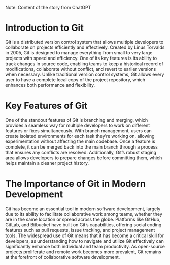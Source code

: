 Note: Content of the story from ChatGPT

# Introduction to Git
Git is a distributed version control system that allows multiple developers to collaborate on projects efficiently and effectively. Created by Linus Torvalds in 2005, Git is designed to manage everything from small to very large projects with speed and efficiency. One of its key features is its ability to track changes in source code, enabling teams to keep a historical record of modifications, collaborate without conflict, and revert to earlier versions when necessary. Unlike traditional version control systems, Git allows every user to have a complete local copy of the project repository, which enhances both performance and flexibility.

# Key Features of Git
One of the standout features of Git is branching and merging, which provides a seamless way for multiple developers to work on different features or fixes simultaneously. With branch management, users can create isolated environments for each task they’re working on, allowing experimentation without affecting the main codebase. Once a feature is complete, it can be merged back into the main branch through a process that ensures any conflicts are resolved. Additionally, Git’s robust staging area allows developers to prepare changes before committing them, which helps maintain a cleaner project history.

# The Importance of Git in Modern Development
Git has become an essential tool in modern software development, largely due to its ability to facilitate collaborative work among teams, whether they are in the same location or spread across the globe. Platforms like GitHub, GitLab, and Bitbucket have built on Git’s capabilities, offering social coding features such as pull requests, issue tracking, and project management tools. The widespread use of Git means that it has become a critical skill for developers, as understanding how to navigate and utilize Git effectively can significantly enhance both individual and team productivity. As open-source projects proliferate and remote work becomes more prevalent, Git remains at the forefront of collaborative software development.